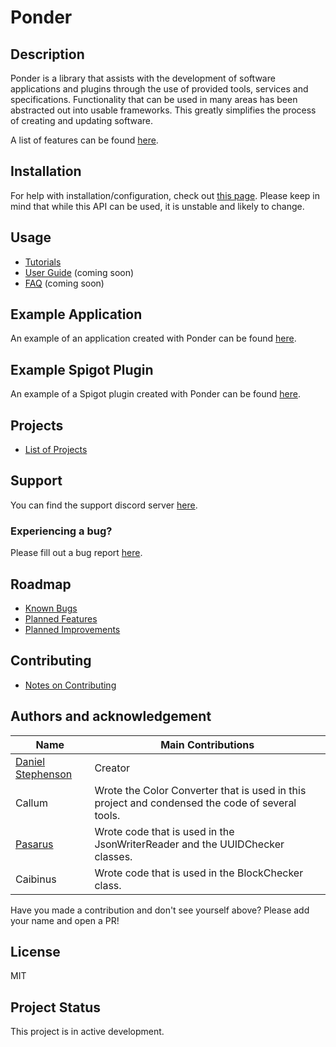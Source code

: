 # Ponder

## Description
Ponder is a library that assists with the development of software applications and plugins through the use of provided tools, services and specifications. Functionality that can be used in many areas has been abstracted out into usable frameworks. This greatly simplifies the process of creating and updating software.

A list of features can be found [here](https://github.com/Preponderous-Software/Ponder/wiki/Features).

## Installation
For help with installation/configuration, check out [this page](https://github.com/Preponderous-Software/Ponder/wiki/Tutorial-0-(Setup)). Please keep in mind that while this API can be used, it is unstable and likely to change.

## Usage
- [Tutorials](https://github.com/Preponderous-Software/Ponder/wiki/List-of-Tutorials)
- [User Guide](https://github.com/Preponderous-Software/Ponder/wiki/Guide) (coming soon)
- [FAQ](https://github.com/Preponderous-Software/Ponder/wiki/FAQ) (coming soon)

## Example Application
An example of an application created with Ponder can be found [here](https://github.com/Preponderous-Software/ExamplePonderApplication).

## Example Spigot Plugin
An example of a Spigot plugin created with Ponder can be found [here](https://github.com/Preponderous-Software/ExamplePonderPlugin).

## Projects
- [List of Projects](https://github.com/Preponderous-Software/Ponder/wiki/Projects)

## Support
You can find the support discord server [here](https://discord.gg/G6wQxfcBMt).

### Experiencing a bug?
Please fill out a bug report [here](https://github.com/Preponderous-Software/Ponder/issues?q=is%3Aissue+is%3Aopen+label%3Abug).

## Roadmap
- [Known Bugs](https://github.com/Preponderous-Software/Ponder/issues?q=is%3Aopen+is%3Aissue+label%3Abug)
- [Planned Features](https://github.com/Preponderous-Software/Ponder/issues?q=is%3Aopen+is%3Aissue+label%3AEpic)
- [Planned Improvements](https://github.com/Preponderous-Software/Ponder/issues?q=is%3Aopen+is%3Aissue+label%3Aimprovement)

## Contributing
- [Notes on Contributing](https://github.com/Preponderous-Software/Ponder/wiki/Contributing)

## Authors and acknowledgement
Name | Main Contributions
------------ | -------------
[Daniel Stephenson](https://github.com/dmccoystephenson) | Creator
Callum | Wrote the Color Converter that is used in this project and condensed the code of several tools.
[Pasarus](https://github.com/Pasarus) | Wrote code that is used in the JsonWriterReader and the UUIDChecker classes.
Caibinus | Wrote code that is used in the BlockChecker class.

Have you made a contribution and don't see yourself above? Please add your name and open a PR!

## License
MIT

## Project Status
This project is in active development.
